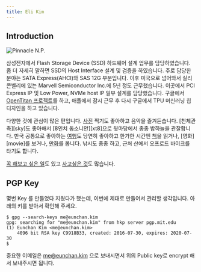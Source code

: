 ```yaml
---
title: Eli Kim
---
```


## Introduction

![Pinnacle N.P.](../media/page/eunchan/personal-banner.jpg)

삼성전자에서 Flash Storage Device (SSD) 하드웨어 설계 업무를 담당하였습니다.  좀
더 자세히 말하면 SSD의 Host Interface 설계 및 검증을 하였습니다.  주로 담당한
분야는 SATA Express(AHCI)와 SAS 12G 부분입니다.  이후 미국으로 넘어와서
실리콘벨리에 있는 Marvell Semiconductor Inc.에 5년 정도 근무했습니다.  이곳에서
PCI Express IP 및 Low Power, NVMe host IP 일부 설계를 담당했습니다. 구글에서
[OpenTitan 프로젝트](https://opentitan.org)를 하고, 애플에서 잠시 근무 후 다시
구글에서 TPU 머신러닝 칩 디자인을 하고 있습니다.

다양한 것에 관심이 많은 편입니다. [사진](camera/index.md) 찍기도 좋아하고 음악을
즐겨듣습니다. [천체관측][sky]도 좋아해서 [8인치 돕소니안][xt8]으로 뒷마당에서
종종 밤하늘을 관찰합니다. 만국 공통으로 좋아하는 [여행](../travel/index.md)도
당연히 좋아하고 한가한 시간엔 [책](book.md)을 읽거나, [영화][movie]를 보거나,
[만화](comics.md)를 봅니다. 낚시도 종종 하고, 근처 산에서 오프로드 바이크를
타기도 합니다.

[꼭 해보고 싶은 일](bucketlist.md)도 있고 [사고싶은 것](wishlist.md)도 많습니다.

## PGP Key

몇번 Key 를 만들었다 지웠다가 했는데, 이번에 제대로 만들어서 관리할 생각입니다.
아래의 키를 받아서 확인해 주세요.

    $ gpg --search-keys me@eunchan.kim
    gpg: searching for "me@eunchan.kim" from hkp server pgp.mit.edu
    (1)	Eunchan Kim <me@eunchan.kim>
        4096 bit RSA key C9918B33, created: 2016-07-30, expires: 2020-07-30
    $

중요한 이메일은 [me@eunchan.kim](mailto:me@eunchan.kim) 으로 보내시면서 위의
Public key로 encrypt 해서 보내주시면 됩니다.
